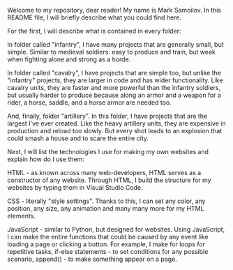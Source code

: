 Welcome to my repository, dear reader! My name is Mark Samoilov. In this README file, I will briefly describe what you could find here.


For the first, I will describe what is contained in every folder:

In folder called "infantry", I have many projects that are generally small, but simple. Similar to medieval soldiers: easy to produce and train, but weak when fighting alone and strong as a horde.

In folder called "cavalry", I have projects that are simple too, but unlike the "infantry" projects, they are larger in code and has wider functionality. Like cavalry units, they are faster and more powerful than the infantry soldiers, but usually harder to produce because along an armor and a weapon for a rider, a horse, saddle, and a horse armor are needed too.

And, finally, folder "artillery". In this folder, I have projects that are the largest I've ever created. Like the heavy artillery units, they are expensive in production and reload too slowly. But every shot leads to an explosion that could smash a house and to scare the entire city.


Next, I will list the technologies I use for making my own websites and explain how do I use them:

HTML - as known across many web-developers, HTML serves as a constructor of any website. Through HTML, I build the structure for my websites by typing them in Visual Studio Code.

CSS - literally "style settings". Thanks to this, I can set any color, any position, any size, any animation and many many more for my HTML elements.

JavaScript - similar to Python, but designed for websites. Using JavaScript, I can make the entire functions that could be caused by any event like loading a page or clicking a button. For example, I make for loops for repetitive tasks, if-else statements - to set conditions for any possible scenario, append() - to make something appear on a page.